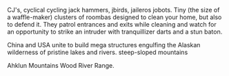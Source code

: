 CJ's, cyclical cycling jack hammers, jbirds, jaileros jobots. Tiny (the size of a waffle-maker) clusters of roombas designed to clean your home, but also to defend it. They patrol entrances and exits while cleaning and watch for an opportunity to strike an intruder with tranquillizer darts and a stun baton.

China and USA unite to build mega structures engulfing the Alaskan wilderness of pristine lakes and rivers. steep-sloped mountains 

Ahklun Mountains Wood River Range. 